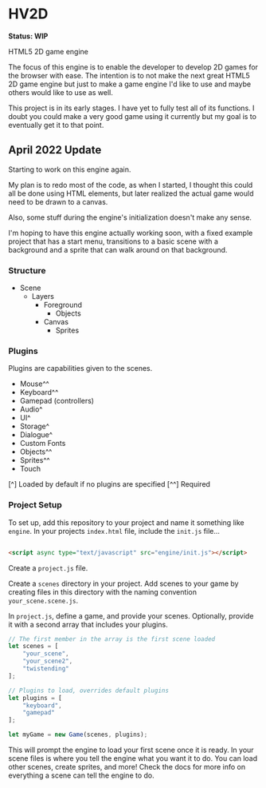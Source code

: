 # HV2D

**Status: WIP**

HTML5 2D game engine

The focus of this engine is to enable the developer to develop 2D games for the browser with ease. The intention is to
not make the next great HTML5 2D game engine but just to make a game engine I'd like to use and maybe others would like
to use as well.

This project is in its early stages. I have yet to fully test all of its functions. I doubt you could make a very good game using it currently but my goal is to eventually get it to that point. 

## April 2022 Update

Starting to work on this engine again.

My plan is to redo most of the code, as when I started, I thought this could all be done using HTML elements, but later realized the actual game would need to be drawn to a canvas.

Also, some stuff during the engine's initialization doesn't make any sense.

I'm hoping to have this engine actually working soon, with a fixed example project that has a start menu, transitions to a basic scene with a background and a sprite that can walk around on that background.

### Structure

 - Scene
   - Layers
     - Foreground
       - Objects
     - Canvas
       - Sprites

### Plugins

Plugins are capabilities given to the scenes.

- Mouse^^
- Keyboard^^
- Gamepad (controllers)
- Audio^
- UI^
- Storage^
- Dialogue^
- Custom Fonts
- Objects^^
- Sprites^^
- Touch

[^] Loaded by default if no plugins are specified
[^^] Required

### Project Setup

To set up, add this repository to your project and name it something like `engine`. In your projects `index.html` file,
include the `init.js` file...

```html

<script async type="text/javascript" src="engine/init.js"></script>
```

Create a `project.js` file.

Create a `scenes` directory in your project. Add scenes to your game by creating files in this directory with the naming
convention `your_scene.scene.js`.

In `project.js`, define a game, and provide your scenes. Optionally, provide it with a second array that includes your
plugins.

```js
// The first member in the array is the first scene loaded
let scenes = [
	"your_scene",
	"your_scene2",
	"twistending"
];

// Plugins to load, overrides default plugins
let plugins = [
	"keyboard",
	"gamepad"
];

let myGame = new Game(scenes, plugins);
```

This will prompt the engine to load your first scene once it is ready. In your scene files is where you tell the engine
what you want it to do. You can load other scenes, create sprites, and more! Check the docs for more info on everything
a scene can tell the engine to do.
